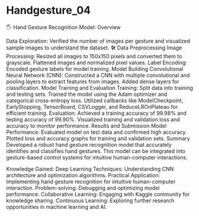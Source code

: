 # Handgesture_04
🖐️ Hand Gesture Recognition Model: Overview

Data Exploration: Verified the number of images per gesture and visualized sample images to understand the dataset. 🛠️ Data Preprocessing Image Processing: Resized all images to 150x150 pixels and converted them to grayscale. Flattened images and normalized pixel values. Label Encoding: Encoded gesture labels for model training.  Model Building Convolutional Neural Network (CNN): Constructed a CNN with multiple convolutional and pooling layers to extract features from images. Added dense layers for classification. Model Training and Evaluation Training: Split data into training and testing sets. Trained the model using the Adam optimizer and categorical cross-entropy loss. Utilized callbacks like ModelCheckpoint, EarlyStopping, TensorBoard, CSVLogger, and ReduceLROnPlateau for efficient training. Evaluation: Achieved a training accuracy of 99.98% and testing accuracy of 99.90%. Visualized training and validation loss and accuracy to monitor performance. Results and Submission Model Performance: Evaluated model on test data and confirmed high accuracy. Plotted loss and accuracy graphs for training and validation sets.  Summary Developed a robust hand gesture recognition model that accurately identifies and classifies hand gestures. This model can be integrated into gesture-based control systems for intuitive human-computer interactions. 

Knowledge Gained: Deep Learning Techniques: Understanding CNN architecture and optimization algorithms.
Practical Application: Implementing hand gesture recognition for intuitive human-computer interaction.
Problem-solving: Debugging and optimizing model performance. Collaborative Learning: Engaging with Kaggle community for knowledge sharing.
Continuous Learning: Exploring further research opportunities in machine learning and AI.
